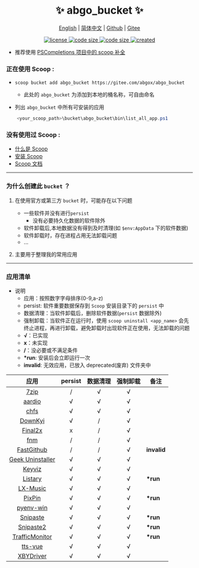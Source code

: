 <p align="center">
    <h1 align="center">✨ abgo_bucket ✨</h1>
</p>

<p align="center">
    <a href="README.md">English</a> |
    <a href="README-CN.md">简体中文</a> |
    <a href="https://github.com/abgox/abgo_bucket">Github</a> |
    <a href="https://gitee.com/abgox/abgo_bucket">Gitee</a>
</p>

<p align="center">
    <a href="https://github.com/abgox/abgo_bucket/blob/main/LICENSE">
        <img src="https://img.shields.io/github/license/abgox/abgo_bucket" alt="license" />
    </a>
    <a href="https://img.shields.io/github/languages/code-size/abgox/abgo_bucket.svg">
        <img src="https://img.shields.io/github/languages/code-size/abgox/abgo_bucket.svg" alt="code size" />
    </a>
    <a href="https://img.shields.io/github/repo-size/abgox/abgo_bucket.svg">
        <img src="https://img.shields.io/github/repo-size/abgox/abgo_bucket.svg" alt="code size" />
    </a>
    <a href="https://github.com/abgox/abgo_bucket">
        <img src="https://img.shields.io/badge/created-2023--6--1-blue" alt="created" />
    </a>
</p>

-   推荐使用 [PSCompletions 项目中的 scoop 补全 ](https://gitee.com/abgox/PSCompletions "PSCompletions")

### 正在使用 Scoop :

-   `scoop bucket add abgo_bucket https://gitee.com/abgox/abgo_bucket`

    -   此处的 `abgo_bucket` 为添加到本地的桶名称，可自由命名

-   列出 `abgo_bucket` 中所有可安装的应用

```powershell
    <your_scoop_path>\bucket\abgo_bucket\bin\list_all_app.ps1
```

### 没有使用过 Scoop :

-   [什么是 Scoop](https://github.com/ScoopInstaller/Scoop)
-   [安装 Scoop](https://github.com/ScoopInstaller/Install)
-   [Scoop 文档](https://github.com/ScoopInstaller/Scoop/wiki)

---

### 为什么创建此 `bucket` ？

1. 在使用官方或第三方 `bucket` 时，可能存在以下问题

    - 一些软件并没有进行`persist`
        - 没有必要持久化数据的软件除外
    - 软件卸载后,本地数据没有得到及时清理(如 `$env:AppData` 下的软件数据)
    - 软件卸载时，存在进程占用无法卸载问题
    - ...

2. 主要用于整理我的常用应用

---

### 应用清单

-   说明
    -   应用：按照数字字母排序(0-9,a-z)
    -   persist: 软件重要数据保存到 `Scoop` 安装目录下的 `persist` 中
    -   数据清理：当软件卸载后，删除软件数据(`persist` 数据除外)
    -   强制卸载：当软件正在运行时，使用 `scoop uninstall <app_name>` 会先终止进程，再进行卸载，避免卸载时出现软件正在使用，无法卸载的问题
    -   **√**：已实现
    -   **x**：未实现
    -   **/**：没必要或不满足条件
    -   **\*run**: 安装后会立即运行一次
    -   **invalid**: 无效应用，已放入 deprecated(废弃) 文件夹中

|                               应用                               | persist | 数据清理 | 强制卸载 | 备注        |
| :--------------------------------------------------------------: | :-----: | :------: | :------: | ----------- |
|                    [7zip](https://7-zip.org)                     |    /    |    √     |    √     |             |
|                   [aardio](https://aardio.com)                   |    √    |    √     |    √     |             |
|                  [chfs](http://iscute.cn/chfs)                   |    √    |    √     |    √     |             |
|          [DownKyi](https://leiurayer.github.io/downkyi)          |    √    |    /     |    √     |             |
|               [Final2x](https://final2x.tohru.top)               |    x    |    /     |    √     |             |
|               [fnm](https://github.com/Schniz/fnm)               |    /    |    /     |    √     |             |
|      [FastGithub](https://github.com/dotnetcore/FastGithub)      |    /    |    /     |    √     | **invalid** |
|         [Geek Uninstaller](https://geekuninstaller.com)          |    √    |    √     |    √     |             |
|           [Keyviz](https://mularahul.github.io/keyviz)           |    √    |    √     |    √     |             |
|                [Listary](https://www.listary.com)                |    √    |    √     |    √     | **\*run**   |
|               [LX-Music](https://docs.lxmusic.top)               |    √    |    √     |    √     |             |
|                 [PixPin](https://pixpinapp.com)                  |    √    |    √     |    √     | **\*run**   |
|       [pyenv-win](https://github.com/pyenv-win/pyenv-win)        |    √    |    √     |    √     |             |
|               [Snipaste](https://www.snipaste.com)               |    √    |    √     |    √     | **\*run**   |
|              [Snipaste2](https://www.snipaste.com)               |    √    |    √     |    √     | **\*run**   |
| [TrafficMonitor](https://github.com/zhongyang219/TrafficMonitor) |    √    |    √     |    √     | **\*run**   |
|           [tts-vue](https://github.com/LokerL/tts-vue)           |    √    |    √     |    √     |             |
|      [XBYDriver](https://github.com/gaozhangmin/aliyunpan)       |    √    |    √     |    √     |             |
